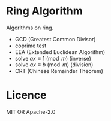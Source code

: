 # Ring Algorithm
Algorithms on ring.
* GCD (Greatest Common Divisor)
* coprime test
* EEA (Extended Euclidean Algorithm)
* solve $`ax\equiv 1 \pmod{m}`$ (inverse)
* solve $`ax\equiv b \pmod{m}`$ (division)
* CRT (Chinese Remainder Theorem)
# Licence
MIT OR Apache-2.0
